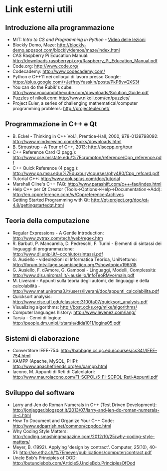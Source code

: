 # Link esterni utili

## Introduzione alla programmazione

- MIT: *Intro to CS and Programming in Python* - [Video delle lezioni](https://ocw.mit.edu/courses/electrical-engineering-and-computer-science/6-0001-introduction-to-computer-science-and-programming-in-python-fall-2016/lecture-videos/index.htm)
- Blockly Demo, Maze: <http://blockly-demo.appspot.com/blockly/demos/maze/index.html>
- CAS Raspberry Pi Education Manual: <http://downloads.raspberrypi.org/Raspberry_Pi_Education_Manual.pdf>
- Code.org: <http://www.code.org/>
- Codecademy: <http://www.codecademy.com/>
- Python e C++11 nei colloqui di lavoro presso Google: <https://plus.google.com/+JeffreyYasskin/posts/PkP8vvQXS3f>
- You can do the Rubik's cube: <http://www.youcandothecube.com/downloads/Solution_Guide.pdf>
- Puzzles of nikoli.com: <http://www.nikoli.com/en/puzzles/>
- Project Euler, a series of challenging mathematical/computer programming problems: <http://projecteuler.net/>

## Programmazione in C++ e Qt

- B. Eckel - Thinking in C++ Vol.1, Prentice-Hall, 2000, 978-0139798092: <http://www.mindviewinc.com/Books/downloads.html>
- B. Stroustrup - A Tour of C++, 2013: <http://isocpp.org/tour>
- C++ Reference Card (2 pagg.): <http://www.cse.msstate.edu/%7Ecrumpton/reference/Cpp_reference.pdf>
- C++ Quick Reference (4 pagg.): <http://www.pa.msu.edu/%7Eduxbury/courses/phy480/Cpp_refcard.pdf>
- Tutorial C++: <http://www.cplusplus.com/doc/tutorial>
- Marshall Cline's C++ FAQ: <http://www.parashift.com/c++-faq/index.html>
- Help C++ per Qt Creator (Tools-&gt;Options-&gt;Help-&gt;Documentation-&gt;Add): <http://en.cppreference.com/w/Cppreference:Archives>
- Getting Started Programming with Qt: <http://qt-project.org/doc/qt-4.8/gettingstartedqt.html>

## Teoria della computazione

- Regular Expressions - A Gentle Introduction: <http://www.zytrax.com/tech/web/regex.htm>
- R. Barbuti, P. Mancarella, D. Pedreschi, F. Turini - Elementi di sintassi dei linguaggi di programmazione: <http://www.di.unipi.it/~occhiuto/sintassi.pdf>
- G. Ausiello - videolezioni di Informatica Teorica, UniNettuno: <http://forum.tntvillage.scambioetico.org/?showtopic=196518>
- G. Ausiello, F. d’Amore, G. Gambosi - Linguaggi, Modelli, Complessità: <http://www.dis.uniroma1.it/~ausiello/InfoTeoRMvo/main.pdf>
- M. Liverani - Appunti sulla teoria degli automi, dei linguaggi e della calcolabilità - <http://www.mat.uniroma3.it/users/liverani/doc/appunti_calcolabilita.pdf>
- Quicksort analysis: <http://www.cise.ufl.edu/class/cot3100fa07/quicksort_analysis.pdf>
- Visualizing algorithms: <http://bost.ocks.org/mike/algorithms/>
- Computer languages history: <http://www.levenez.com/lang/>
- Tarsia - Cenni di logica: <http://people.dm.unipi.it/tarsia/dida1011/logins05.pdf>

## Sistemi di elaborazione

- Convertitore IEEE-754: <http://babbage.cs.qc.edu/courses/cs341/IEEE-754.html>
- XAMPP (Apache, MySQL, PHP): <http://www.apachefriends.org/en/xampp.html>
- Iacono, M. Appunti di Reti di Calcolatori: <http://www.mauroiacono.com/FI-SCPOL/5-FI-SCPOL-Reti-Appunti.pdf>

## Sviluppo del software

- Larry and Jen do Roman Numerals in C++ (Test Driven Development): <http://jonjagger.blogspot.it/2013/07/larry-and-jen-do-roman-numerals-in-c.html>
- How To Document and Organize Your C++ Code: <http://www.edparrish.net/common/cppdoc.html>
- Why Coding Style Matters: <http://coding.smashingmagazine.com/2012/10/25/why-coding-style-matters/>
- Meyer, B. (1992). Applying 'design by contract'. Computer, 25(10), 40-51: <http://se.ethz.ch/%7Emeyer/publications/computer/contract.pdf>
- Uncle Bob's Principles of OOD: <http://butunclebob.com/ArticleS.UncleBob.PrinciplesOfOod>

